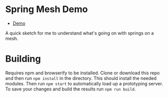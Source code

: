 # Spring Mesh Demo

* [Demo](http://gregtatum.com/poems/springs/)

A quick sketch for me to understand what's going on with springs on a mesh.

# Building

Requires npm and browserify to be installed. Clone or download this repo and then run `npm install` in the directory. This should install the needed modules. Then run `npm start` to automatically load up a prototyping server. To save your changes and build the results run `npm run build`.